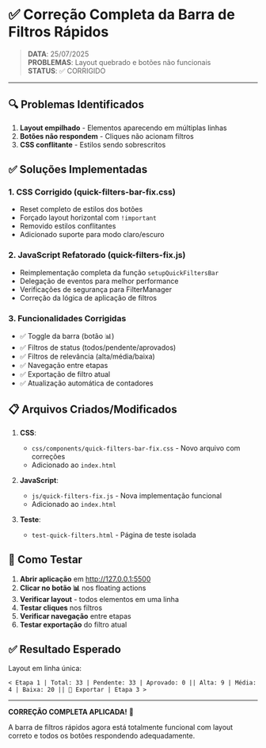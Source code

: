 # ✅ Correção Completa da Barra de Filtros Rápidos

> **DATA**: 25/07/2025  
> **PROBLEMAS**: Layout quebrado e botões não funcionais  
> **STATUS**: ✅ CORRIGIDO  

---

## 🔍 Problemas Identificados

1. **Layout empilhado** - Elementos aparecendo em múltiplas linhas
2. **Botões não respondem** - Cliques não acionam filtros
3. **CSS conflitante** - Estilos sendo sobrescritos

## ✅ Soluções Implementadas

### 1. CSS Corrigido (quick-filters-bar-fix.css)
- Reset completo de estilos dos botões
- Forçado layout horizontal com `!important`
- Removido estilos conflitantes
- Adicionado suporte para modo claro/escuro

### 2. JavaScript Refatorado (quick-filters-fix.js)
- Reimplementação completa da função `setupQuickFiltersBar`
- Delegação de eventos para melhor performance
- Verificações de segurança para FilterManager
- Correção da lógica de aplicação de filtros

### 3. Funcionalidades Corrigidas
- ✅ Toggle da barra (botão 📊)
- ✅ Filtros de status (todos/pendente/aprovados)
- ✅ Filtros de relevância (alta/média/baixa)
- ✅ Navegação entre etapas
- ✅ Exportação de filtro atual
- ✅ Atualização automática de contadores

## 📋 Arquivos Criados/Modificados

1. **CSS**:
   - `css/components/quick-filters-bar-fix.css` - Novo arquivo com correções
   - Adicionado ao `index.html`

2. **JavaScript**:
   - `js/quick-filters-fix.js` - Nova implementação funcional
   - Adicionado ao `index.html`

3. **Teste**:
   - `test-quick-filters.html` - Página de teste isolada

## 🧪 Como Testar

1. **Abrir aplicação** em http://127.0.0.1:5500
2. **Clicar no botão 📊** nos floating actions
3. **Verificar layout** - todos elementos em uma linha
4. **Testar cliques** nos filtros
5. **Verificar navegação** entre etapas
6. **Testar exportação** do filtro atual

## ✅ Resultado Esperado

Layout em linha única:
```
< Etapa 1 | Total: 33 | Pendente: 33 | Aprovado: 0 || Alta: 9 | Média: 4 | Baixa: 20 || 💾 Exportar | Etapa 3 >
```

---

**CORREÇÃO COMPLETA APLICADA!** 🎉

A barra de filtros rápidos agora está totalmente funcional com layout correto e todos os botões respondendo adequadamente.